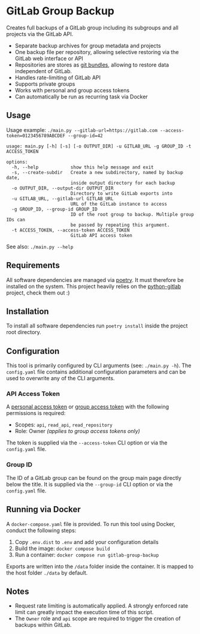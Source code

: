 # GitLab Group Backup

Creates full backups of a GitLab group including its subgroups and all projects via the GitLab API.

  - Separate backup archives for group metadata and projects
  - One backup file per repository, allowing selective restoring via the GitLab web interface or API
  - Repositories are stores as [git bundles](https://git-scm.com/docs/git-bundle), allowing to restore data independent
    of GitLab.
  - Handles rate-limiting of GitLab API
  - Supports private groups
  - Works with personal and group access tokens
  - Can automatically be run as recurring task via Docker

## Usage

Usage example: `./main.py --gitlab-url=https://gitlab.com --access-token=0123456789ABCDEF --group-id=42`

```text
usage: main.py [-h] [-s] [-o OUTPUT_DIR] -u GITLAB_URL -g GROUP_ID -t ACCESS_TOKEN

options:
  -h, --help            show this help message and exit
  -s, --create-subdir   Create a new subdirectory, named by backup date,
                        inside output directory for each backup
  -o OUTPUT_DIR, --output-dir OUTPUT_DIR
                        Directory to write GitLab exports into
  -u GITLAB_URL, --gitlab-url GITLAB_URL
                        URL of the GitLab instance to access
  -g GROUP_ID, --group-id GROUP_ID
                        ID of the root group to backup. Multiple group IDs can
                        be passed by repeating this argument.
  -t ACCESS_TOKEN, --access-token ACCESS_TOKEN
                        GitLab API access token
```

See also: `./main.py --help`


## Requirements

All software dependencies are managed via [poetry](https://python-poetry.org/). It must therefore be installed on the
system. This project heavily relies on the [python-gitlab](https://github.com/python-gitlab/python-gitlab) project,
check them out :)


## Installation

To install all software dependencies run `poetry install` inside the project root directory.


## Configuration

This tool is primarily configured by CLI arguments (see: `./main.py -h`). The `config.yaml` file contains additional
configuration parameters and can be used to overwrite any of the CLI arguments.

### API Access Token

A [personal access token](https://docs.gitlab.com/ee/user/profile/personal_access_tokens.html) or
[group access token](https://docs.gitlab.com/ee/user/group/settings/group_access_tokens.html) with the following
permissions is required:
  - Scopes: `api`, `read_api`, `read_repository`
  - Role: Owner _(applies to group access tokens only)_

The token is supplied via the `--access-token` CLI option or via the `config.yaml` file.

### Group ID

The ID of a GitLab group can be found on the group main page directly below the title. It is supplied via the
`--group-id` CLI option or via the `config.yaml` file.


## Running via Docker

A `docker-compose.yaml` file is provided. To run this tool using Docker, conduct the following steps:

  1. Copy `.env.dist` to `.env` and add your configuration details
  2. Build the image: `docker compose build`
  3. Run a container: `docker compose run gitlab-group-backup`

Exports are written into the `/data` folder inside the container. It is mapped to the host folder `./data` by default.


## Notes

  - Request rate limiting is automatically applied. A strongly enforced rate limit can greatly impact the execution time
    of this script.
  - The `Owner` role and `api` scope are required to trigger the creation of backups within GitLab.
